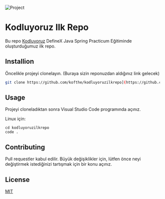 ![Project](https://i.hizliresim.com/sq7n2bp.png)

# Kodluyoruz Ilk Repo

Bu repo [Kodluyoruz](https://www.kodluyoruz.org) DefineX Java Spring Practicum Eğitiminde oluşturduğumuz ilk repo.


## Installion

Öncelikle projeyi clonelayın. (Buraya sizin reponuzdan aldığınız link gelecek)

```bash
git clone https://github.com/kofthe/kodluyoruzilkrepo](https://github.com/kofthe/kodluyoruzilkrepo
```



## Usage

Projeyi cloneladıktan sonra Visual Studio Code programında açınız.

Linux için:

```linux
cd kodluyoruzilkrepo
code .
```
  


## Contributing

Pull requestler kabul edilir. Büyük değişiklikler için, lütfen önce neyi değiştirmek istediğinizi tartışmak için bir konu açınız.

## License

[MIT](https://choosealicense.com/licenses/mit/)